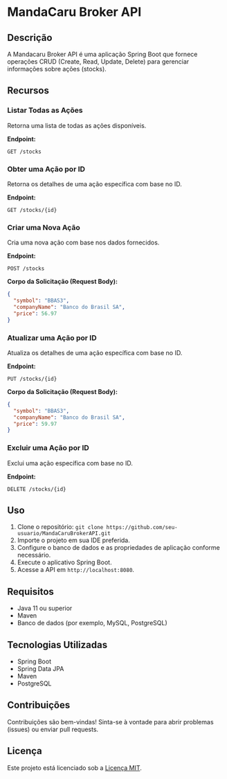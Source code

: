 # MandaCaru Broker API

## Descrição
A Mandacaru Broker API é uma aplicação Spring Boot que fornece operações CRUD (Create, Read, Update, Delete) para gerenciar informações sobre ações (stocks).

## Recursos

### Listar Todas as Ações
Retorna uma lista de todas as ações disponíveis.

**Endpoint:**
```http
GET /stocks
```

### Obter uma Ação por ID

Retorna os detalhes de uma ação específica com base no ID.

**Endpoint:**
```http
GET /stocks/{id}
```

### Criar uma Nova Ação
Cria uma nova ação com base nos dados fornecidos.

**Endpoint:**
```http
POST /stocks
```
**Corpo da Solicitação (Request Body):**

```JSON
{
  "symbol": "BBAS3",
  "companyName": "Banco do Brasil SA",
  "price": 56.97
}

```
### Atualizar uma Ação por ID
Atualiza os detalhes de uma ação específica com base no ID.

**Endpoint:**
```http
PUT /stocks/{id}
```
**Corpo da Solicitação (Request Body):**

```JSON
{
  "symbol": "BBAS3",
  "companyName": "Banco do Brasil SA",
  "price": 59.97
}

```

### Excluir uma Ação por ID
Exclui uma ação específica com base no ID.

**Endpoint:**
```http
DELETE /stocks/{id}
```


## Uso
1. Clone o repositório: `git clone https://github.com/seu-usuario/MandaCaruBrokerAPI.git`
2. Importe o projeto em sua IDE preferida.
3. Configure o banco de dados e as propriedades de aplicação conforme necessário.
4. Execute o aplicativo Spring Boot.
5. Acesse a API em `http://localhost:8080`.

## Requisitos
- Java 11 ou superior
- Maven
- Banco de dados (por exemplo, MySQL, PostgreSQL)

## Tecnologias Utilizadas
- Spring Boot
- Spring Data JPA
- Maven
- PostgreSQL

## Contribuições
Contribuições são bem-vindas! Sinta-se à vontade para abrir problemas (issues) ou enviar pull requests.

## Licença
Este projeto está licenciado sob a [Licença MIT](LICENSE).

